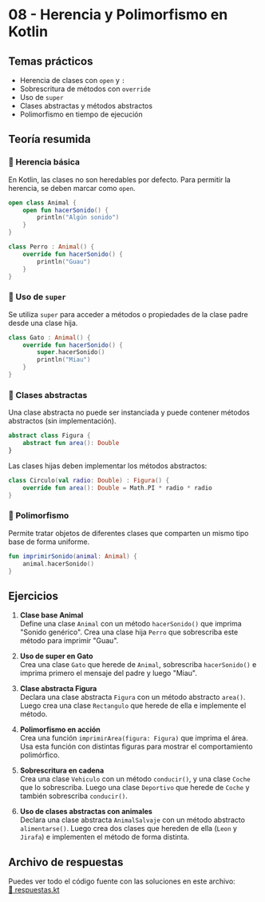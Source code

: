 # 08 - Herencia y Polimorfismo en Kotlin

## Temas prácticos

- Herencia de clases con `open` y `:`
- Sobrescritura de métodos con `override`
- Uso de `super`
- Clases abstractas y métodos abstractos
- Polimorfismo en tiempo de ejecución

## Teoría resumida

### 🔹 Herencia básica

En Kotlin, las clases no son heredables por defecto. Para permitir la herencia, se deben marcar como `open`.

```kotlin
open class Animal {
    open fun hacerSonido() {
        println("Algún sonido")
    }
}

class Perro : Animal() {
    override fun hacerSonido() {
        println("Guau")
    }
}
```

### 🔹 Uso de `super`

Se utiliza `super` para acceder a métodos o propiedades de la clase padre desde una clase hija.

```kotlin
class Gato : Animal() {
    override fun hacerSonido() {
        super.hacerSonido()
        println("Miau")
    }
}
```

### 🔹 Clases abstractas

Una clase abstracta no puede ser instanciada y puede contener métodos abstractos (sin implementación).

```kotlin
abstract class Figura {
    abstract fun area(): Double
}
```

Las clases hijas deben implementar los métodos abstractos:

```kotlin
class Circulo(val radio: Double) : Figura() {
    override fun area(): Double = Math.PI * radio * radio
}
```

### 🔹 Polimorfismo

Permite tratar objetos de diferentes clases que comparten un mismo tipo base de forma uniforme.

```kotlin
fun imprimirSonido(animal: Animal) {
    animal.hacerSonido()
}
```

## Ejercicios

1. **Clase base Animal**  
   Define una clase `Animal` con un método `hacerSonido()` que imprima "Sonido genérico". Crea una clase hija `Perro` que sobrescriba este método para imprimir "Guau".

2. **Uso de super en Gato**  
   Crea una clase `Gato` que herede de `Animal`, sobrescriba `hacerSonido()` e imprima primero el mensaje del padre y luego "Miau".

3. **Clase abstracta Figura**  
   Declara una clase abstracta `Figura` con un método abstracto `area()`. Luego crea una clase `Rectangulo` que herede de ella e implemente el método.

4. **Polimorfismo en acción**  
   Crea una función `imprimirArea(figura: Figura)` que imprima el área. Usa esta función con distintas figuras para mostrar el comportamiento polimórfico.

5. **Sobrescritura en cadena**  
   Crea una clase `Vehiculo` con un método `conducir()`, y una clase `Coche` que lo sobrescriba. Luego una clase `Deportivo` que herede de `Coche` y también sobrescriba `conducir()`.

6. **Uso de clases abstractas con animales**  
   Declara una clase abstracta `AnimalSalvaje` con un método abstracto `alimentarse()`. Luego crea dos clases que hereden de ella (`Leon` y `Jirafa`) e implementen el método de forma distinta.

## Archivo de respuestas

Puedes ver todo el código fuente con las soluciones en este archivo:  
[📄 respuestas.kt](./respuestas.kt)
